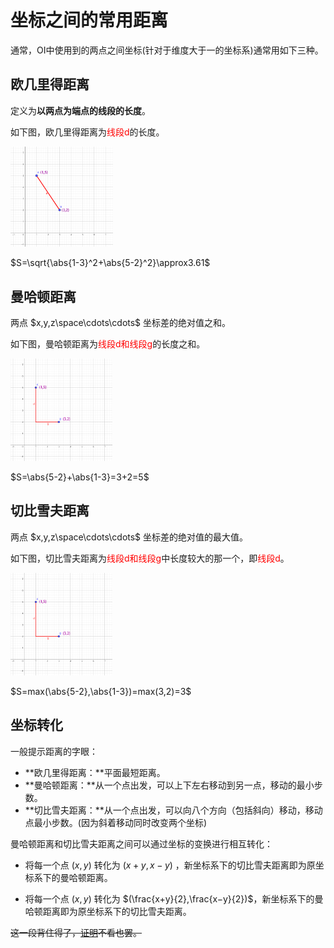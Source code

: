 # 坐标之间的常用距离

通常，OI中使用到的两点之间坐标(针对于维度大于一的坐标系)通常用如下三种。

## 欧几里得距离

定义为**以两点为端点的线段的长度**。

如下图，欧几里得距离为<font color="red">线段d</font>的长度。

<img src="%E5%9D%90%E6%A0%87%E8%A1%A8%E7%A4%BA%E6%B3%95.assets/geogebra-export.png" alt="adf" style="zoom:16%;" />

$S=\sqrt{\abs{1-3}^2+\abs{5-2}^2}\approx3.61$

## 曼哈顿距离

两点 $x,y,z\space\cdots\cdots$ 坐标差的绝对值之和。

如下图，曼哈顿距离为<font color="red">线段d和线段g</font>的长度之和。

<img src="%E5%9D%90%E6%A0%87%E8%A1%A8%E7%A4%BA%E6%B3%95.assets/geogebra-export-16292841405421.png" alt="adsf" style="zoom:16%;" />

$S=\abs{5-2}+\abs{1-3}=3+2=5$

## 切比雪夫距离

两点 $x,y,z\space\cdots\cdots$ 坐标差的绝对值的最大值。

如下图，切比雪夫距离为<font color="red">线段d和线段g</font>中长度较大的那一个，即<font color="red">线段d</font>。

<img src="%E5%9D%90%E6%A0%87%E8%A1%A8%E7%A4%BA%E6%B3%95.assets/geogebra-export-16292841405421.png" alt="fa" style="zoom:16%;" />

$S=max(\abs{5-2},\abs{1-3})=max(3,2)=3$

## 坐标转化

一般提示距离的字眼：

- **欧几里得距离：**平面最短距离。
- **曼哈顿距离：**从一个点出发，可以上下左右移动到另一点，移动的最小步数。
- **切比雪夫距离：**从一个点出发，可以向八个方向（包括斜向）移动，移动点最小步数。(因为斜着移动同时改变两个坐标)

曼哈顿距离和切比雪夫距离之间可以通过坐标的变换进行相互转化：

- 将每一个点 $(x,y)$ 转化为 $(x+y,x−y)$ ，新坐标系下的切比雪夫距离即为原坐标系下的曼哈顿距离。

- 将每一个点 $(x,y)$ 转化为 $(\frac{x+y}{2},\frac{x−y}{2})$，新坐标系下的曼哈顿距离即为原坐标系下的切比雪夫距离。

~~这一段背住得了，[证明](https://zhuanlan.zhihu.com/p/32878257)不看也罢。~~

